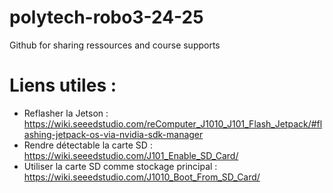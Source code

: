 # polytech-robo3-24-25
Github for sharing ressources and course supports

# Liens utiles : 

- Reflasher la Jetson : https://wiki.seeedstudio.com/reComputer_J1010_J101_Flash_Jetpack/#flashing-jetpack-os-via-nvidia-sdk-manager
- Rendre détectable la carte SD : https://wiki.seeedstudio.com/J101_Enable_SD_Card/
- Utiliser la carte SD comme stockage principal : https://wiki.seeedstudio.com/J1010_Boot_From_SD_Card/



